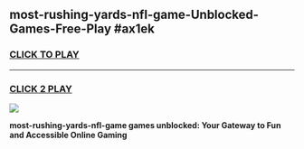 
## most-rushing-yards-nfl-game-Unblocked-Games-Free-Play #ax1ek
<h3>
<a href="https://us.freeplayer.one?title=most-rushing-yards-nfl-game&ref=9M">CLICK TO PLAY</a></h3>
<hr>

<h3>
<a href="https://us.freeplayer.one?title=most-rushing-yards-nfl-game&ref=9M">CLICK 2 PLAY</a>
  
</h3>

<a href="https://us.freeplayer.one?title=most-rushing-yards-nfl-game&ref=9M"><img src="https://clearcache.store/games.png"></a>


**most-rushing-yards-nfl-game games unblocked: Your Gateway to Fun and Accessible Online Gaming**
